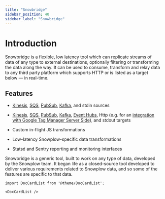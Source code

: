 ```yaml
---
title: "Snowbridge"
sidebar_position: 40
sidebar_label: "Snowbridge"
---
```


# Introduction

Snowbridge is a flexible, low latency tool which can replicate streams of data of any type to external destinations, optionally filtering or transforming the data along the way. It can be used to consume, transform and relay data to any third party platform which supports HTTP or is listed as a target below — in real-time.

## Features

- [Kinesis](https://aws.amazon.com/kinesis), [SQS](https://aws.amazon.com/sqs/), [PubSub](https://cloud.google.com/pubsub), [Kafka](https://kafka.apache.org/), and stdin sources

- [Kinesis](https://aws.amazon.com/kinesis), [SQS](https://aws.amazon.com/sqs/), [PubSub](https://cloud.google.com/pubsub), [Kafka](https://kafka.apache.org/), [Event Hubs](https://azure.microsoft.com/en-us/services/event-hubs/), Http (e.g. for an [integration with Google Tag Manager Server Side](/docs/destinations/forwarding-events/google-tag-manager-server-side/index.md)), and stdout targets

- Custom in-flight JS transformations

- Low-latency Snowplow-specific data transformations

- Statsd and Sentry reporting and monitoring interfaces

Snowbridge is a generic tool, built to work on any type of data, developed by the Snowplow team. It began life as a closed-source tool developed to deliver various requirements related to Snowplow data, and so some of the features are specific to that data.

```mdx-code-block
import DocCardList from '@theme/DocCardList';

<DocCardList />
```
